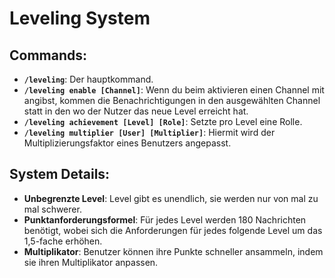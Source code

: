 # Leveling System

## Commands:

- **`/leveling`**: Der hauptkommand.
- **`/leveling enable [Channel]`**: Wenn du beim aktivieren einen Channel mit angibst, kommen die Benachrichtigungen in den ausgewählten Channel statt in den wo der Nutzer das neue Level erreicht hat.
- **`/leveling achievement [Level] [Role]`**: Setzte pro Level eine Rolle.
- **`/leveling multiplier [User] [Multiplier]`**: Hiermit wird der Multiplizierungsfaktor eines Benutzers angepasst.


## System Details:

- **Unbegrenzte Level**: Level gibt es unendlich, sie werden nur von mal zu mal schwerer.
- **Punktanforderungsformel**: Für jedes Level werden 180 Nachrichten benötigt, wobei sich die Anforderungen für jedes folgende Level um das 1,5-fache erhöhen.
- **Multiplikator**: Benutzer können ihre Punkte schneller ansammeln, indem sie ihren Multiplikator anpassen.
